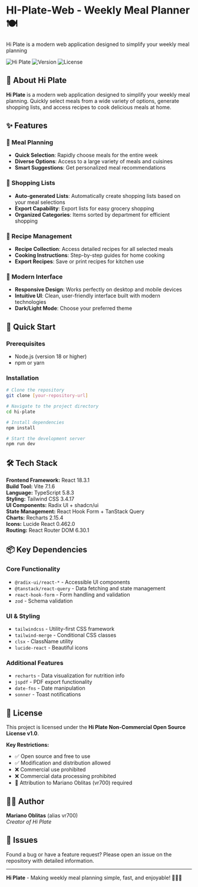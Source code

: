 # HI-Plate-Web - Weekly Meal Planner 🍽️
Hi Plate is a modern web application designed to simplify your weekly meal planning

![Hi Plate](https://img.shields.io/badge/Hi%20Plate-Meal%20Planner-brightgreen)
![Version](https://img.shields.io/badge/version-0.0.0-blue)
![License](https://img.shields.io/badge/license-Hi%20Plate%20Non--Commercial%201.0-lightgrey)

## 📱 About Hi Plate

**Hi Plate** is a modern web application designed to simplify your weekly meal planning. Quickly select meals from a wide variety of options, generate shopping lists, and access recipes to cook delicious meals at home.

## ✨ Features

### 🍳 Meal Planning
- **Quick Selection**: Rapidly choose meals for the entire week
- **Diverse Options**: Access to a large variety of meals and cuisines
- **Smart Suggestions**: Get personalized meal recommendations

### 🛒 Shopping Lists
- **Auto-generated Lists**: Automatically create shopping lists based on your meal selections
- **Export Capability**: Export lists for easy grocery shopping
- **Organized Categories**: Items sorted by department for efficient shopping

### 📖 Recipe Management
- **Recipe Collection**: Access detailed recipes for all selected meals
- **Cooking Instructions**: Step-by-step guides for home cooking
- **Export Recipes**: Save or print recipes for kitchen use

### 🎨 Modern Interface
- **Responsive Design**: Works perfectly on desktop and mobile devices
- **Intuitive UI**: Clean, user-friendly interface built with modern technologies
- **Dark/Light Mode**: Choose your preferred theme

## 🚀 Quick Start

### Prerequisites
- Node.js (version 18 or higher)
- npm or yarn

### Installation

```bash
# Clone the repository
git clone [your-repository-url]

# Navigate to the project directory
cd hi-plate

# Install dependencies
npm install

# Start the development server
npm run dev
```

## 🛠️ Tech Stack

**Frontend Framework:** React 18.3.1  
**Build Tool:** Vite 7.1.6  
**Language:** TypeScript 5.8.3  
**Styling:** Tailwind CSS 3.4.17  
**UI Components:** Radix UI + shadcn/ui  
**State Management:** React Hook Form + TanStack Query  
**Charts:** Recharts 2.15.4  
**Icons:** Lucide React 0.462.0  
**Routing:** React Router DOM 6.30.1  

## 📦 Key Dependencies

### Core Functionality
- `@radix-ui/react-*` - Accessible UI components
- `@tanstack/react-query` - Data fetching and state management
- `react-hook-form` - Form handling and validation
- `zod` - Schema validation

### UI & Styling
- `tailwindcss` - Utility-first CSS framework
- `tailwind-merge` - Conditional CSS classes
- `clsx` - ClassName utility
- `lucide-react` - Beautiful icons

### Additional Features
- `recharts` - Data visualization for nutrition info
- `jspdf` - PDF export functionality
- `date-fns` - Date manipulation
- `sonner` - Toast notifications


## 📄 License

This project is licensed under the **Hi Plate Non-Commercial Open Source License v1.0**.

**Key Restrictions:**
- ✅ Open source and free to use
- ✅ Modification and distribution allowed
- ❌ Commercial use prohibited
- ❌ Commercial data processing prohibited
- 📝 Attribution to Mariano Oblitas (vr700) required

## 👨‍💻 Author

**Mariano Oblitas** (alias vr700)  
*Creator of Hi Plate*

## 🐛 Issues

Found a bug or have a feature request? Please open an issue on the repository with detailed information.


---

**Hi Plate** - Making weekly meal planning simple, fast, and enjoyable! 🍎👨‍🍳

